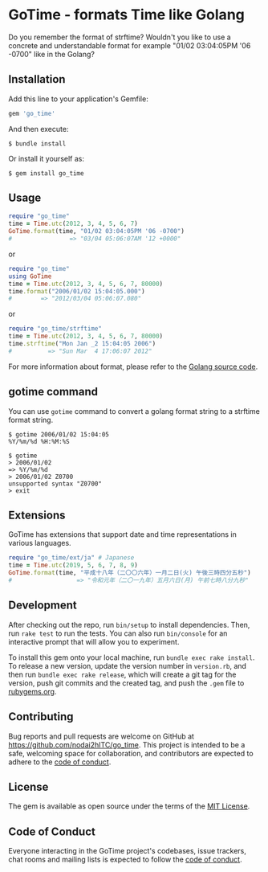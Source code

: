 # GoTime - formats Time like Golang

Do you remember the format of strftime? Wouldn't you like to use a concrete and understandable format for example "01/02 03:04:05PM '06 -0700" like in the Golang?

## Installation

Add this line to your application's Gemfile:

```ruby
gem 'go_time'
```

And then execute:

    $ bundle install

Or install it yourself as:

    $ gem install go_time

## Usage

```ruby
require "go_time"
time = Time.utc(2012, 3, 4, 5, 6, 7)
GoTime.format(time, "01/02 03:04:05PM '06 -0700")
#                => "03/04 05:06:07AM '12 +0000"
```

or 

```ruby
require "go_time"
using GoTime
time = Time.utc(2012, 3, 4, 5, 6, 7, 80000)
time.format("2006/01/02 15:04:05.000")
#        => "2012/03/04 05:06:07.080"
```

or 

```ruby
require "go_time/strftime"
time = Time.utc(2012, 3, 4, 5, 6, 7, 80000)
time.strftime("Mon Jan _2 15:04:05 2006")
#          => "Sun Mar  4 17:06:07 2012"
```

For more information about format, please refer to the [Golang source code](https://golang.org/src/time/format.go).

## gotime command

You can use `gotime` command to convert a golang format string to a strftime format string.

    $ gotime 2006/01/02 15:04:05
    %Y/%m/%d %H:%M:%S

    $ gotime
    > 2006/01/02
    => %Y/%m/%d
    > 2006/01/02 Z0700
    unsupported syntax "Z0700"
    > exit

## Extensions

GoTime has extensions that support date and time representations in various languages.

```ruby
require "go_time/ext/ja" # Japanese
time = Time.utc(2019, 5, 6, 7, 8, 9)
GoTime.format(time, "平成十八年（二〇〇六年）一月二日(火) 午後三時四分五秒")
#                  => "令和元年（二〇一九年）五月六日(月) 午前七時八分九秒"
```

## Development

After checking out the repo, run `bin/setup` to install dependencies. Then, run `rake test` to run the tests. You can also run `bin/console` for an interactive prompt that will allow you to experiment.

To install this gem onto your local machine, run `bundle exec rake install`. To release a new version, update the version number in `version.rb`, and then run `bundle exec rake release`, which will create a git tag for the version, push git commits and the created tag, and push the `.gem` file to [rubygems.org](https://rubygems.org).

## Contributing

Bug reports and pull requests are welcome on GitHub at https://github.com/nodai2hITC/go_time. This project is intended to be a safe, welcoming space for collaboration, and contributors are expected to adhere to the [code of conduct](https://github.com/nodai2hITC/go_time/blob/main/CODE_OF_CONDUCT.md).

## License

The gem is available as open source under the terms of the [MIT License](https://opensource.org/licenses/MIT).

## Code of Conduct

Everyone interacting in the GoTime project's codebases, issue trackers, chat rooms and mailing lists is expected to follow the [code of conduct](https://github.com/nodai2hITC/go_time/blob/main/CODE_OF_CONDUCT.md).
